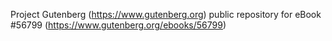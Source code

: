 Project Gutenberg (https://www.gutenberg.org) public repository for
eBook #56799 (https://www.gutenberg.org/ebooks/56799)
